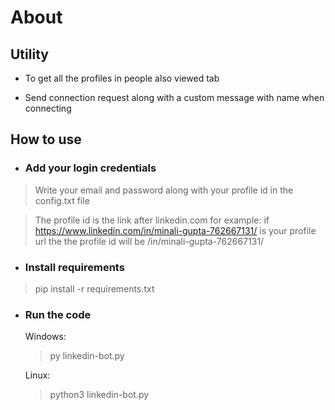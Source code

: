 # About

## Utility

* To get all the profiles in people also viewed tab

* Send connection request along with a custom message with name when connecting

## How to use

* ### Add your login credentials

> Write your email and password along with your profile id in the config.txt file

>The profile id is the link after linkedin.com for example:  if https://www.linkedin.com/in/minali-gupta-762667131/ is your profile url the the profile id will be /in/minali-gupta-762667131/

* ### Install requirements
> pip install -r requirements.txt

* ### Run the code
    
    Windows:
    >py linkedin-bot.py
    
    Linux: 
    >python3 linkedin-bot.py
         